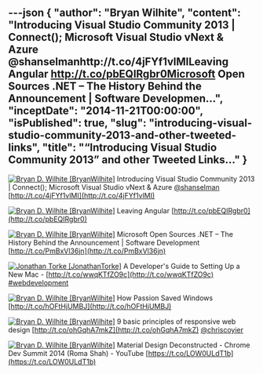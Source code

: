 ---json
{
  "author": "Bryan Wilhite",
  "content": "Introducing Visual Studio Community 2013 | Connect(); Microsoft Visual Studio vNext &amp; Azure @shanselmanhttp://t.co/4jFYf1vlMILeaving Angular http://t.co/pbEQIRgbr0Microsoft Open Sources .NET – The History Behind the Announcement | Software Developmen...",
  "inceptDate": "2014-11-21T00:00:00",
  "isPublished": true,
  "slug": "introducing-visual-studio-community-2013-and-other-tweeted-links",
  "title": "“Introducing Visual Studio Community 2013” and other Tweeted Links…"
}
---

[<img alt="Bryan D. Wilhite [BryanWilhite]" src="https://songhay.blob.core.windows.net/shared-social-twitter/BryanWilhite.jpeg">](http://t.co/UNdqV0Z1zz "Bryan D. Wilhite [BryanWilhite]") <span>Introducing Visual Studio Community 2013 | Connect(); Microsoft Visual Studio vNext &amp; Azure [@shanselman](http://twitter.com/shanselman) [http://t.co/4jFYf1vlMI](http://t.co/4jFYf1vlMI)</span>

[<img alt="Bryan D. Wilhite [BryanWilhite]" src="https://songhay.blob.core.windows.net/shared-social-twitter/BryanWilhite.jpeg">](http://t.co/UNdqV0Z1zz "Bryan D. Wilhite [BryanWilhite]") <span>Leaving Angular [http://t.co/pbEQIRgbr0](http://t.co/pbEQIRgbr0)</span>

[<img alt="Bryan D. Wilhite [BryanWilhite]" src="https://songhay.blob.core.windows.net/shared-social-twitter/BryanWilhite.jpeg">](http://t.co/UNdqV0Z1zz "Bryan D. Wilhite [BryanWilhite]") <span>Microsoft Open Sources .NET – The History Behind the Announcement | Software Development [http://t.co/PmBxVl36jn](http://t.co/PmBxVl36jn)</span>

[<img alt="Jonathan Torke [JonathanTorke]" src="https://songhay.blob.core.windows.net/shared-social-twitter/JonathanTorke.png">](http://t.co/os5uqU3MvE "Jonathan Torke [JonathanTorke]") <span>A Developer's Guide to Setting Up a New Mac - [http://t.co/wwqKTfZO9c](http://t.co/wwqKTfZO9c) [#webdevelopment](http://search.twitter.com/search?q=%23webdevelopment)</span>

[<img alt="Bryan D. Wilhite [BryanWilhite]" src="https://songhay.blob.core.windows.net/shared-social-twitter/BryanWilhite.jpeg">](http://t.co/UNdqV0Z1zz "Bryan D. Wilhite [BryanWilhite]") <span>How Passion Saved Windows [http://t.co/hOFtHjUMBJ](http://t.co/hOFtHjUMBJ)</span>

[<img alt="Bryan D. Wilhite [BryanWilhite]" src="https://songhay.blob.core.windows.net/shared-social-twitter/BryanWilhite.jpeg">](http://t.co/UNdqV0Z1zz "Bryan D. Wilhite [BryanWilhite]") <span>9 basic principles of responsive web design [http://t.co/ohGqhA7mkZ](http://t.co/ohGqhA7mkZ) [@chriscoyier](http://twitter.com/chriscoyier)</span>

[<img alt="Bryan D. Wilhite [BryanWilhite]" src="https://songhay.blob.core.windows.net/shared-social-twitter/BryanWilhite.jpeg">](http://t.co/UNdqV0Z1zz "Bryan D. Wilhite [BryanWilhite]") <span>Material Design Deconstructed - Chrome Dev Summit 2014 (Roma Shah) - YouTube [https://t.co/LOW0ULdT1b](https://t.co/LOW0ULdT1b)</span>
